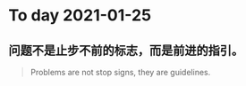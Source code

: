 
# To day 2021-01-25


## 问题不是止步不前的标志，而是前进的指引。
> Problems are not stop signs, they are guidelines.

    